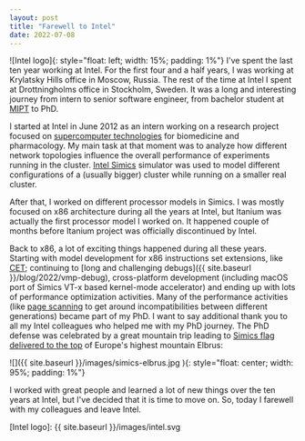 ```yaml
---
layout: post
title: "Farewell to Intel"
date: 2022-07-08
---
```


![Intel logo]{: style="float: left; width: 15%; padding: 1%"} I've spent the last ten year working at Intel. For the first four and a half years, I was working at Krylatsky Hills office in Moscow, Russia. The rest of the time at Intel I spent at Drottningholms office in Stockholm, Sweden. It was a long and interesting journey from intern to senior software engineer, from bachelor student at [MIPT](https://mipt.ru/english/) to PhD.

I started at Intel in June 2012 as an intern working on a research project focused on [supercomputer technologies](https://rscgroup.ru/en/project/mipt-iscalare-rsc-tornado/) for biomedicine and pharmacology. My main task at that moment was to analyze how different network topologies influence the overall performance of experiments running in the cluster. [Intel Simics](https://www.intel.com/content/www/us/en/developer/articles/tool/simics-simulator.html) simulator was used to model different configurations of a (usually bigger) cluster while running on a smaller real cluster.

After that, I worked on different processor models in Simics. I was mostly focused on x86 architecture during all the years at Intel, but Itanium was actually the first processor model I worked on. It happened couple of months before Itanium project was officially discontinued by Intel.

Back to x86, a lot of exciting things happened during all these years. Starting with model development for x86 instructions set extensions, like [CET](../papers/2017-ieee-ucode-assist.pdf); continuing to [long and challenging debugs]({{ site.baseurl }}/blog/2022/vmp-debug), cross-platform development (including macOS port of Simics VT-x based kernel-mode accelerator) and ending up with lots of performance optimization activities. Many of the performance activities (like [page scanning](../papers/2018-dvcon-page-scanning.pdf) to get around incompatibilities between different generations) became part of my PhD. I want to say additional thank you to all my Intel colleagues who helped me with my PhD journey. The PhD defense was celebrated by a great mountain trip leading to [Simics flag delivered to the top](https://www.intel.com/content/www/us/en/developer/articles/technical/simics-6-at-the-mountain-top.html) of Europe's highest mountain Elbrus:

![]({{ site.baseurl }}/images/simics-elbrus.jpg ){: style="float: center; width: 95%; padding: 1%"}

I worked with great people and learned a lot of new things over the ten years at Intel, but I've decided that it is time to move on. So, today I farewell with my colleagues and leave Intel.

[Intel logo]: {{ site.baseurl }}/images/intel.svg
